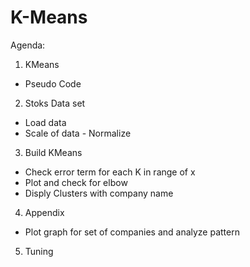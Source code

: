 # K-Means
Agenda:
1. KMeans
- Pseudo Code 
2. Stoks Data set
- Load data
- Scale of data - Normalize
3. Build KMeans 
- Check error term for each K in range of x
- Plot and check for elbow
- Disply Clusters with company name
4. Appendix
- Plot graph for set of companies and analyze pattern
5. Tuning
